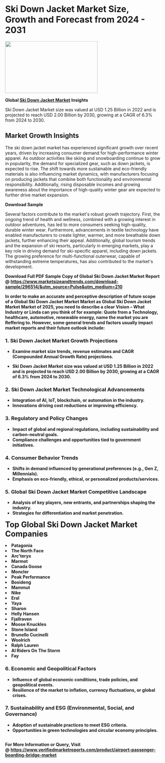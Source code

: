 <H1>Ski Down Jacket Market Size, Growth and Forecast from 2024 - 2031</H1><img class="aligncenter size-medium wp-image-584254" src="https://thirdeyenews.in/wp-content/uploads/2024/09/Global-Market-Research-300x168.jpeg" alt="" width="300" height="168" /><p><strong>Global&nbsp;<a href="https://www.marketsizeandtrends.com/download-sample/296514/&amp;utm_source=Pulse&amp;utm_medium=210">Ski Down Jacket Market</a> Insights</strong></p><p>Ski Down Jacket Market size was valued at USD 1.25 Billion in 2022 and is projected to reach USD 2.00 Billion by 2030, growing at a CAGR of 6.3% from 2024 to 2030.</p><p><h2>Market Growth Insights</h2> <p>The ski down jacket market has experienced significant growth over recent years, driven by increasing consumer demand for high-performance winter apparel. As outdoor activities like skiing and snowboarding continue to grow in popularity, the demand for specialized gear, such as down jackets, is expected to rise. The shift towards more sustainable and eco-friendly materials is also influencing market dynamics, with manufacturers focusing on producing jackets that combine both functionality and environmental responsibility. Additionally, rising disposable incomes and growing awareness about the importance of high-quality winter gear are expected to further drive market expansion.</p> <p><strong>Download Sample</strong></p> <p>Several factors contribute to the market's robust growth trajectory. First, the ongoing trend of health and wellness, combined with a growing interest in outdoor adventures, has led to more consumers seeking high-quality, durable winter wear. Furthermore, advancements in textile technology have enabled manufacturers to create lighter, warmer, and more breathable down jackets, further enhancing their appeal. Additionally, global tourism trends and the expansion of ski resorts, particularly in emerging markets, play a key role in driving demand for ski-specific apparel, including down jackets. The growing preference for multi-functional outerwear, capable of withstanding extreme temperatures, has also contributed to the market's development.</p> <p><strong></p><p><span class=""><strong>Download Full PDF Sample Copy of Global Ski Down Jacket Market Report</strong> @ <a href="https://www.marketsizeandtrends.com/download-sample/296514/&amp;utm_source=Pulse&amp;utm_medium=210" target="_blank">https://www.marketsizeandtrends.com/download-sample/296514/&amp;utm_source=Pulse&amp;utm_medium=210</a></span></p><p>In order to make an accurate and perceptive description of future scope of a Global&nbsp;Ski Down Jacket Market Market as Global&nbsp;Ski Down Jacket Market Market of 2025, you need to describe a clear Vision &ndash; What Industry or Linda can you think of for example: Quote from a Technology, healthcare, automotive, renewable energy, name the market you are Reffering to. However, some general trends and factors usually impact market reports and their future outlook include:</p><h3>1.&nbsp;<strong>Ski Down Jacket Market Growth Projections</strong></h3><ul><li>Examine market size trends, revenue estimates and CAGR (Compounded Annual Growth Rate) projections.</li><li><p>Ski Down Jacket Market size was valued at USD 1.25 Billion in 2022 and is projected to reach USD 2.00 Billion by 2030, growing at a CAGR of 6.3% from 2024 to 2030.</p></li></ul><h3>2.&nbsp;<strong>Ski Down Jacket Market Technological Advancements</strong></h3><ul><li>Integration of AI, IoT, blockchain, or automation in the industry.</li><li>Innovations driving cost reductions or improving efficiency.</li></ul><h3>3.&nbsp;<strong>Regulatory and Policy Changes</strong></h3><ul><li>Impact of global and regional regulations, including sustainability and carbon-neutral goals.</li><li>Compliance challenges and opportunities tied to government initiatives.</li></ul><h3>4.&nbsp;<strong>Consumer Behavior Trends</strong></h3><ul><li>Shifts in demand influenced by generational preferences (e.g., Gen Z, Millennials).</li><li>Emphasis on eco-friendly, ethical, or personalized products/services.</li></ul><h3>5.&nbsp;<strong>Global Ski Down Jacket Market Competitive Landscape</strong></h3><ul><li>Analysis of key players, new entrants, and partnerships shaping the industry.</li><li>Strategies for differentiation and market penetration.</li></ul><p data-pm-slice="1 1 []"><span style="color: inherit; font-family: inherit; font-size: 25px;">Top Global Ski Down Jacket Market Companies</span></p><div class="" data-test-id=""><p><li>Patagonia</li><li> The North Face</li><li> Arc'teryx</li><li> Marmot</li><li> Canada Goose</li><li> Moncler</li><li> Peak Performance</li><li> Bosideng</li><li> Mammut</li><li> Nike</li><li> Eral</li><li> Yaya</li><li> Sharon</li><li> Helly Hansen</li><li> Fjallraven</li><li> Moose Knuckles</li><li> Stone Island</li><li> Brunello Cucinelli</li><li> Woolrich</li><li> Ralph Lauren</li><li> Al Riders On The Storm</li><li> Fay</li></p></div><h3>6.&nbsp;<strong>Economic and Geopolitical Factors</strong></h3><ul><li>Influence of global economic conditions, trade policies, and geopolitical events.</li><li>Resilience of the market to inflation, currency fluctuations, or global crises.</li></ul><h3>7.&nbsp;<strong>Sustainability and ESG (Environmental, Social, and Governance)</strong></h3><ul><li>Adoption of sustainable practices to meet ESG criteria.</li><li>Opportunities in green technologies and circular economy principles.</li></ul><h2><strong style="font-size: 14px;">For More Information or Query, Visit @&nbsp;</strong><a style="background-color: #ffffff; font-size: 14px;" href="https://www.marketsizeandtrends.com/report/ski-down-jacket-market/" target="_blank">https://www.verifiedmarketreports.com/product/airport-passenger-boarding-bridge-market</a></h2>
